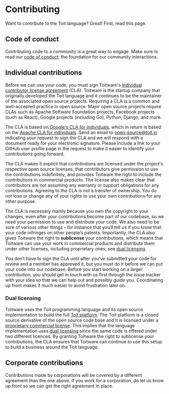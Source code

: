# Contributing

Want to contribute to the Toit language? Great! First, read this page.

## Code of conduct

Contributing code to a community is a great way to engage. Make sure to read our
[code of conduct](CODE_OF_CONDUCT.md); the foundation for our community interactions.

## Individual contributions

Before we can use your code, you must sign Toitware's
[individual contributor license agreement](CLA.md) (CLA). Toitware is the startup company that originally developed
the Toit language and it continues to be the maintainer of the associated open source projects. Requiring a CLA
is a common and well-accepted practice in open source. Major open source projects require CLAs
such as Apache Software Foundation projects, Facebook projects (such as React), Google projects (including Go),
Python, Django, and more.

The CLA is based on [Google's CLA for individuals](https://cla.developers.google.com/about/google-individual), which in return
is based on the [Apache CLA for individuals](https://www.apache.org/licenses/icla.pdf). Send an email
to [open-source@toit.io](mailto:open-source@toit.io) indicating your request to sign the
CLA and we will respond with a document ready for your electronic signature. Please include a link to your GitHub
user profile page in the request to make it easier to identify your contributions going forward.

The CLA makes it explicit that contributions are licensed under the project's respective open source licenses,
that contributors give permission to use the contributions indefinitely, and provides Toitware the right to
include the contributions in commercial products. The license also makes clear that contributors are not assuming
any warranty or support obligations for any contributions. Agreeing to the CLA is not a transfer of ownership.
You do not lose or change any of your rights to use your own contributions for any other purpose.

The CLA is necessary mainly because you own the copyright to your changes, even after your contributions become part of
our codebase, so we need your permission to use and distribute your code. We also need to be sure of various
other things - for instance that you‘ll tell us if you know that your code infringes on other people’s
patents. Importantly, the CLA also gives Toitware the right to **sublicense** your contributions, which means that
Toitware can use your work in commercial products and distribute them under other licenses, including proprietary
ones; see [dual licensing](#dual-licensing).

You don‘t have to sign the CLA until after you’ve submitted your code for review and a member has
approved it, but you must do it before we can put your code into our codebase. Before you start working on a
larger contribution, you should get in touch with us first through the issue tracker with your idea so that
we can help out and possibly guide you. Coordinating up front makes it much easier to avoid frustration later
on.

### Dual licensing

Toitware uses the Toit programming language and its open source implementation to build the
full [Toit platform](https://toit.io). The Toit platform is a closed source derivative of the open source
code base and it is licensed under a [proprietary commercial license](https://toit.io/terms-of-service).
This implies that the language implementation uses [dual licensing](https://en.wikipedia.org/wiki/Multi-licensing)
since the same code is offered under two different licences. By granting Toitware the right to sublicense your
contributions, the CLA ensures that Toitware can continue to use this setup to build a business around the Toit language.


## Corporate contributions

Contributions made by corporations will be covered by a different agreement than the one above. If you work
for a corporation, do let us know up front so we can get the right agreement in place.

